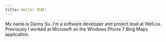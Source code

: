 ```yaml
---
title: Hello! 你好!
---
```

My name is Danny Su. I’m a software developer and project lead at Well.ca.
Previously I worked at Microsoft on the Windows Phone 7 Bing Maps application.

